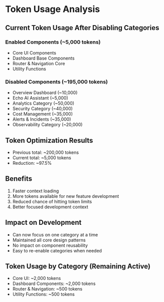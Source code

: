# Token Usage Analysis

## Current Token Usage After Disabling Categories

### Enabled Components (~5,000 tokens)
- Core UI Components
- Dashboard Base Components
- Router & Navigation Core
- Utility Functions

### Disabled Components (~195,000 tokens)
- Overview Dashboard (~10,000)
- Echo AI Assistant (~5,000)
- Analytics Category (~50,000)
- Security Category (~40,000)
- Cost Management (~35,000)
- Alerts & Incidents (~35,000)
- Observability Category (~20,000)

## Token Optimization Results
- Previous total: ~200,000 tokens
- Current total: ~5,000 tokens
- Reduction: ~97.5%

## Benefits
1. Faster context loading
2. More tokens available for new feature development
3. Reduced chance of hitting token limits
4. Better focused development context

## Impact on Development
- Can now focus on one category at a time
- Maintained all core design patterns
- No impact on component reusability
- Easy to re-enable categories when needed

## Token Usage by Category (Remaining Active)
- Core UI: ~2,000 tokens
- Dashboard Components: ~2,000 tokens
- Router & Navigation: ~500 tokens
- Utility Functions: ~500 tokens